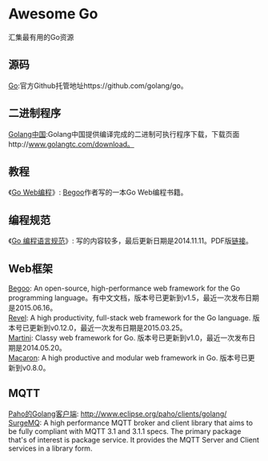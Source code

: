 # Awesome Go
汇集最有用的Go资源

## 源码
[Go](https://github.com/golang/go):官方Github托管地址https://github.com/golang/go。     

## 二进制程序
[Golang中国](http://www.golangtc.com/):Golang中国提供编译完成的二进制可执行程序下载，下载页面http://www.golangtc.com/download。   

## 教程
《[Go Web编程](https://github.com/astaxie/build-web-application-with-golang)》:  [Begoo](https://github.com/astaxie/beego)作者写的一本Go Web编程书籍。    

## 编程规范
《[Go 编程语言规范](http://ilovers.sinaapp.com/doc/golang-specification.html)》: 写的内容较多，最后更新日期是2014.11.11。PDF版[链接](https://github.com/skykingf/awesome-go/blob/master/resource/Go%E7%BC%96%E7%A8%8B%E8%AF%AD%E8%A8%80%E8%A7%84%E8%8C%83.pdf)。   

## Web框架
[Begoo](https://github.com/astaxie/beego):  An open-source, high-performance web framework for the Go programming language。有中文文档，版本号已更新到v1.5，最近一次发布日期是2015.06.16。    
[Revel](https://github.com/revel/revel): A high productivity, full-stack web framework for the Go language. 版本号已更新到v0.12.0，最近一次发布日期是2015.03.25。   
[Martini](https://github.com/go-martini/martini): Classy web framework for Go. 版本号已更新到v1.0，最近一次发布日期是2014.05.20。    
[Macaron](https://github.com/go-macaron/macaron): A high productive and modular web framework in Go. 版本号已更新到v0.8.0。


## MQTT
[Paho的Golang客户端](http://www.eclipse.org/paho/clients/golang/): http://www.eclipse.org/paho/clients/golang/       
[SurgeMQ](https://github.com/surgemq/surgemq): A high performance MQTT broker and client library that aims to be fully compliant with MQTT 3.1 and 3.1.1 specs. The primary package that's of interest is package service. It provides the MQTT Server and Client services in a library form.     
